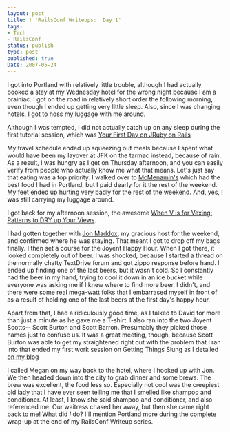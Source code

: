 ```yaml
---
layout: post
title: ! 'RailsConf Writeups:  Day 1'
tags:
- Tech
- RailsConf
status: publish
type: post
published: true
Date: 2007-05-24
---
```

I got into Portland with relatively little trouble, although I had actually booked a stay at my Wednesday hotel for the wrong night because I am a brainiac.  I got on the road in relatively short order the following morning, even though I ended up getting very little sleep.  Also, since I was changing hotels, I got to hoss my luggage with me around.


Although I was tempted, I did not actually catch up on any sleep during the first tutorial session, which was [Your First Day on JRuby on Rails](../2007-05-24-railsconf-writeups-your-first-day-with-jruby-on-rails)


My travel schedule ended up squeezing out meals because I spent what would have been my layover at <span class="caps">JFK</span> on the tarmac instead, because of rain.  As a result, I was hungry as I get on Thursday afternoon, and you can easily verify from people who actually know me what that means.  Let's just say that eating was a top priority.  I walked over to [McMenamin's](http://www.mcmenamins.com/) which had the best food I had in Portland, but I paid dearly for it the rest of the weekend.  My feet ended up hurting very badly for the rest of the weekend.  And, yes, I was still carrying my luggage around.

I got back for my afternoon session, the awesome [When V is for Vexing: Patterns to <span class="caps">DRY</span> up Your Views](2007/5/24/railsconf-writeups-when-v-is-for-vexing).


I had gotten together with [Jon Maddox](http://www.simplisticcomplexity.com/), my gracious host for the weekend, and confirmed where he was staying.  That meant I got to drop off my bags finally.  I then set a course for the Joyent Happy Hour.  When I got there, it looked completely out of beer.  I was shocked, because I started a thread on the normally chatty TextDrive forum and got zippo response before hand.  I ended up finding one of the last beers, but it wasn't cold.  So I constantly had the beer in my hand, trying to cool it down in an ice bucket while everyone was asking me if I knew where to find more beer.  I didn't, and there were some real mega-watt folks that I embarrased myself in front of as a result of holding one of the last beers at the first day's happy hour.

Apart from that, I had a ridiculously good time, as I talked to David for more than just a minute as he gave me a T-shirt.  I also ran into the two Joyent Scotts-- Scott Burton and Scott Barron.  Presumably they picked those names just to confuse us.  It was a great meeting, though, because Scott Burton was able to get my straightened right out with the problem that I ran into that ended my first work session on Getting Things Slung as I detailed [on my blog](../2007-05-18-getting-started-with-getting-things-slung)


I called Megan on my way back to the hotel, where I hooked up with Jon.  We then headed down into the city to grab dinner and some brews.  The brew was excellent, the food less so.  Especially not cool was the creepiest old lady that I have ever seen telling me that I smelled like shampoo and conditioner.  At least, I know she said shampoo and conditioner, and also referenced me.  Our waitress chased her away, but then she came right back to me!  What did *I* do?  I'll mention Portland more during the complete wrap-up at the end of my RailsConf Writeup series.
